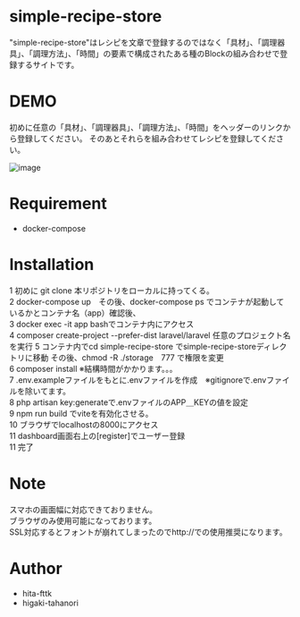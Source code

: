 # simple-recipe-store

"simple-recipe-store"はレシピを文章で登録するのではなく「具材」、「調理器具」、「調理方法」、「時間」の要素で構成されたある種のBlockの組み合わせで登録するサイトです。

# DEMO

初めに任意の「具材」、「調理器具」、「調理方法」、「時間」をヘッダーのリンクから登録してください。
そのあとそれらを組み合わせてレシピを登録してください。

![image](https://github.com/hita-fttk/express_tutorial/assets/78365187/16a1bb05-c85b-4fb5-b1b6-d4ae0b49ef7e)

# Requirement

* docker-compose
  
# Installation
1 初めに git clone 本リポジトリをローカルに持ってくる。  
2 docker-compose up　その後、docker-compose ps でコンテナが起動しているかとコンテナ名（app）確認後、  
3 docker exec -it app bashでコンテナ内にアクセス  
4 composer create-project --prefer-dist laravel/laravel 任意のプロジェクト名を実行
5 コンテナ内でcd simple-recipe-store でsimple-recipe-storeディレクトリに移動 その後、chmod -R ./storage　777 で権限を変更  
6 composer install ※結構時間がかかります。。。  
7 .env.exampleファイルをもとに.envファイルを作成　※gitignoreで.envファイルを除いてます。  
8 php artisan key:generateで.envファイルのAPP＿KEYの値を設定  
9 npm run build でviteを有効化させる。  
10 ブラウザでlocalhostの8000にアクセス  
11 dashboard画面右上の[register]でユーザー登録  
11 完了  

# Note

スマホの画面幅に対応できておりません。  
ブラウザのみ使用可能になっております。  
SSL対応するとフォントが崩れてしまったのでhttp://での使用推奨になります。

# Author

* hita-fttk
* higaki-tahanori

